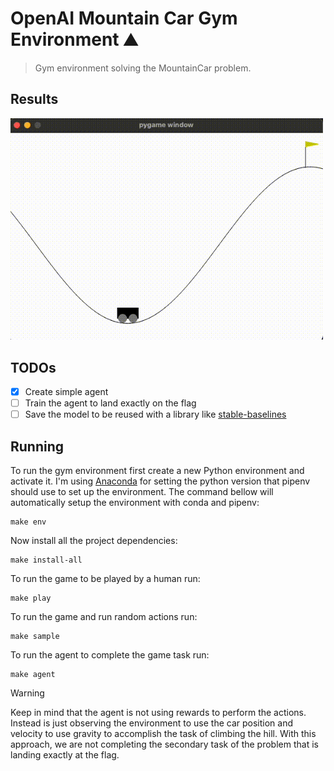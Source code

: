 # OpenAI Mountain Car Gym Environment ⛰️

> Gym environment solving the MountainCar problem.

## Results

<img src="resources/result.gif" width="500px" alt="Result" />

## TODOs

- [x] Create simple agent
- [ ] Train the agent to land exactly on the flag
- [ ] Save the model to be reused with a library like [stable-baselines](https://stable-baselines3.readthedocs.io/en/master/)

## Running

To run the gym environment first create a new Python environment and activate it. I'm using [Anaconda](https://www.anaconda.com/) for setting the python version that pipenv should use to set up the environment. The command bellow will automatically setup the environment with conda and pipenv:

```shell
make env
```

Now install all the project dependencies:

```shell
make install-all
```

To run the game to be played by a human run:

```shell
make play
```

To run the game and run random actions run:

```shell
make sample
```

To run the agent to complete the game task run:

```shell
make agent
```

> [!WARNING]
> Keep in mind that the agent is not using rewards to perform the actions.
> Instead is just observing the environment to use the car position and 
> velocity to use gravity to accomplish the task of climbing the hill. With
> this approach, we are not completing the secondary task of the problem
> that is landing exactly at the flag.
